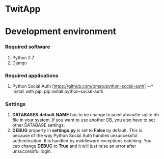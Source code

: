 TwitApp
=======
# Development environment

### Required software
1. Python 2.7
2. Django

### Required applications
1. Python Social Auth [https://github.com/omab/python-social-auth]
--* Install with pip: pip install python-social-auth

### Settings
1. **DATABASES.default.NAME** has to be change to point absoulte sqlite db file in your system. If you want to use another DB, you also have to set other DATABASE settings.
2. **DEBUG** property in **settings.py** is set to **False** by default. This is because of the way Python Social Auth handles unsuccessful authentication. It is handled by middleware exceptions catching. You cab change **DEBUG** to **True** and it will just raise an error after unsuccessful login.
